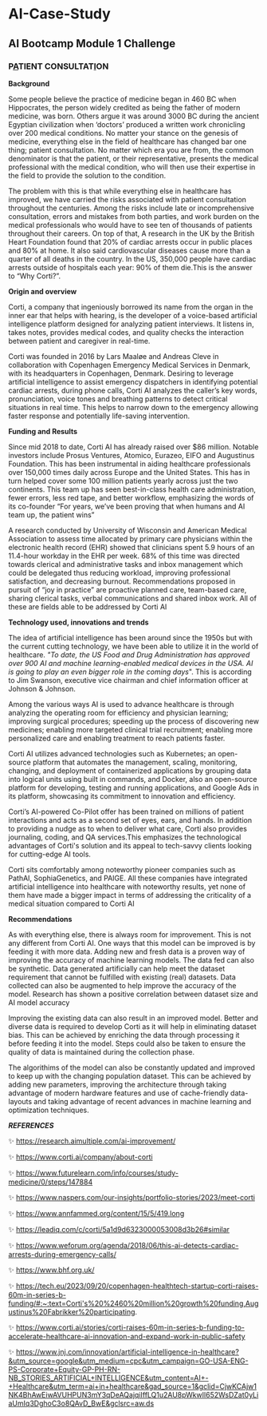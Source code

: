 # AI-Case-Study

## AI Bootcamp Module 1 Challenge

### P<u>A</u>TIENT CONSULTAT<u>I</u>ON



**Background**

Some people believe the practice of medicine began in 460 BC when Hippocrates, the person widely credited as being the father of modern medicine, was born. Others argue it was around 3000 BC during the ancient Egyptian civilization when ‘doctors’ produced a written work chronicling over 200 medical conditions. No matter your stance on the genesis of medicine, everything else in the field of healthcare  has changed bar one thing; patient consultation. No matter which era you are from, the common denominator is that the patient, or their representative, presents the medical professional with the medical condition, who will then use their expertise in the field to provide the solution to the condition.

The problem with this is that while everything else in healthcare has improved, we have carried the risks associated with patient consultation throughout the centuries. Among the risks include late or incomprehensive consultation, errors and mistakes from both parties, and work burden on the medical professionals who would have to see ten of thousands of patients throughout their careers. On top of that, A research in the UK by the British Heart Foundation found that 20% of cardiac arrests occur in public places and 80% at home. It also said cardiovascular diseases cause more than a quarter of all deaths in the country. In the US, 350,000 people have cardiac arrests outside of hospitals each year: 90% of them die.This is the answer to “Why Corti?”.



**Origin and overview**

Corti, a company that ingeniously borrowed its name from the organ in the inner ear that helps with hearing, is the developer of a voice-based artificial intelligence platform designed for analyzing patient interviews. It listens in, takes notes, provides medical codes, and quality checks the interaction between patient and caregiver in real-time. 

Corti was founded in 2016 by Lars Maaløe and Andreas Cleve in collaboration with Copenhagen Emergency Medical Services in Denmark, with its headquarters in Copenhagen, Denmark. Desiring to leverage artificial intelligence to assist emergency dispatchers in identifying potential cardiac arrests, during phone calls, Corti AI analyzes the caller’s key words, pronunciation, voice tones and breathing patterns to detect critical situations in real time. This helps to narrow down to the emergency allowing faster response and potentially life-saving intervention.



**Funding and Results**

Since mid 2018 to date, Corti AI has already raised over $86 million. Notable investors include Prosus Ventures, Atomico, Eurazeo, EIFO and Augustinus Foundation. This has been instrumental in aiding healthcare professionals over 150,000 times daily across Europe and the United States. This has in turn helped cover some 100 million patients yearly across just the two continents. This team up has seen best-in-class health care administration, fewer errors, less red tape, and better workflow, emphasizing the words of its co-founder “For years, we’ve been proving that when humans and AI team up, the patient wins”

A research conducted by University of Wisconsin and American Medical Association to assess time allocated by primary care physicians within the electronic health record (EHR) showed that clinicians spent 5.9 hours of an 11.4-hour workday in the EHR per week. 68% of this time was directed towards clerical and administrative tasks and inbox management which could be delegated thus reducing workload, improving professional satisfaction, and decreasing burnout. Recommendations proposed in pursuit of “joy in practice” are proactive planned care, team-based care, sharing clerical tasks, verbal communications and shared inbox work. All of these are fields able to be addressed by Corti AI



**Technology used, innovations and trends**

The idea of artificial intelligence has been around since the 1950s but with the current cutting technology, we have been able to utilize it in the world of healthcare. *"To date, the US Food and Drug Administration has approved over 900 AI and machine learning-enabled medical devices in the USA. AI is going to play an even bigger role in the coming days*". This is according to Jim Swanson, executive vice chairman and chief information officer at Johnson & Johnson.

Among the various ways AI is used to advance healthcare is through analyzing the operating room for efficiency and physician learning; improving surgical procedures; speeding up the process of discovering new medicines; enabling more targeted clinical trial recruitment; enabling more personalized care and enabling treatment to reach patients faster.

Corti AI utilizes advanced technologies such as Kubernetes; an open-source platform that automates the management, scaling, monitoring, changing, and deployment of containerized applications by grouping data into logical units using built in commands, and Docker, also an open-source platform for developing, testing and running applications, and Google Ads in its platform, showcasing its commitment to innovation and efficiency.

Corti’s AI-powered Co-Pilot offer has been trained on millions of patient interactions and acts as a second set of eyes, ears, and hands. In addition to providing a nudge as to when to deliver what care, Corti also provides journaling, coding, and QA services.This emphasizes the technological advantages of Corti's solution and its appeal to tech-savvy clients looking for cutting-edge AI tools. 

Corti sits comfortably among noteworthy pioneer companies such as PathAI, SophiaGenetics, and PAIGE. All these companies have integrated artificial intelligence into healthcare with noteworthy results, yet none of them have made a bigger impact in terms of addressing the criticality of a medical situation compared to Corti AI
 


**Recommendations**

As with everything else, there is always room for improvement. This is not any different from Corti AI. One ways that this model can be improved is by feeding it with more data. Adding new and fresh data is a proven way of improving the accuracy of machine learning models. The data fed can also be synthetic. Data generated artificially can help meet the dataset requirement that cannot be fulfilled with existing (real) datasets. Data collected can also be augmented to help improve the accuracy of the model. Research has shown a positive correlation between dataset size and AI model accuracy 

Improving the existing data can also result in an improved model. Better and diverse data is required to develop Corti as it will help in eliminating dataset bias. This can be achieved by enriching the data through processing it before feeding it into the model. Steps could also be taken to ensure the quality of data is maintained during the collection phase. 

The algorithims of the model can also be constantly updated and improved to keep up with the changing population dataset. This can be achieved by adding new parameters, improving the architecture through taking advantage of modern hardware features and use of cache-friendly data-layouts and taking advantage of recent advances in machine learning and optimization techniques.

 


















**_REFERENCES_**




✨ https://research.aimultiple.com/ai-improvement/

✨ https://www.corti.ai/company/about-corti

✨ https://www.futurelearn.com/info/courses/study-medicine/0/steps/147884

✨ https://www.naspers.com/our-insights/portfolio-stories/2023/meet-corti

✨ https://www.annfammed.org/content/15/5/419.long

✨ https://leadiq.com/c/corti/5a1d9d6323000053008d3b26#similar

✨ https://www.weforum.org/agenda/2018/06/this-ai-detects-cardiac-arrests-during-emergency-calls/

✨ https://www.bhf.org.uk/

✨ https://tech.eu/2023/09/20/copenhagen-healthtech-startup-corti-raises-60m-in-series-b-funding/#:~:text=Corti's%20%2460%20million%20growth%20funding,Augustinus%20Fabrikker%20participating.

✨ https://www.corti.ai/stories/corti-raises-60m-in-series-b-funding-to-accelerate-healthcare-ai-innovation-and-expand-work-in-public-safety

✨ https://www.jnj.com/innovation/artificial-intelligence-in-healthcare?&utm_source=google&utm_medium=cpc&utm_campaign=GO-USA-ENG-PS-Corporate+Equity-GP-PH-RN-NB_STORIES_ARTIFICIAL+INTELLIGENCE&utm_content=AI+-+Healthcare&utm_term=ai+in+healthcare&gad_source=1&gclid=CjwKCAjw1NK4BhAwEiwAVUHPUN3mY3qDeAQajqiIffLQ1u2AU8pWkwIl652WsDZat0yLiaUmIq3DghoC3o8QAvD_BwE&gclsrc=aw.ds


